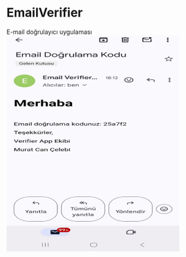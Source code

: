 # EmailVerifier
E-mail doğrulayıcı uygulaması
<img width="400px" height="500px" height="auto" src="./email-verifier-api/email-verifier-api/image/email.jpeg" />